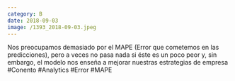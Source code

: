 ```yaml
--- 
category: B 
date: 2018-09-03 
image: /1393_2018-09-03.jpeg 
--- 
```


Nos preocupamos demasiado por el MAPE (Error que cometemos en las predicciones), pero a veces no pasa nada si éste es un poco peor y, sin embargo, el modelo nos enseña a mejorar nuestras estrategias de empresa #Conento #Analytics #Error #MAPE